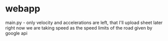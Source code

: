 # webapp
main.py - only velocity and accelerations are left, that I'll upload sheet later
right now we are taking speed as the speed limits of the road given by google api

